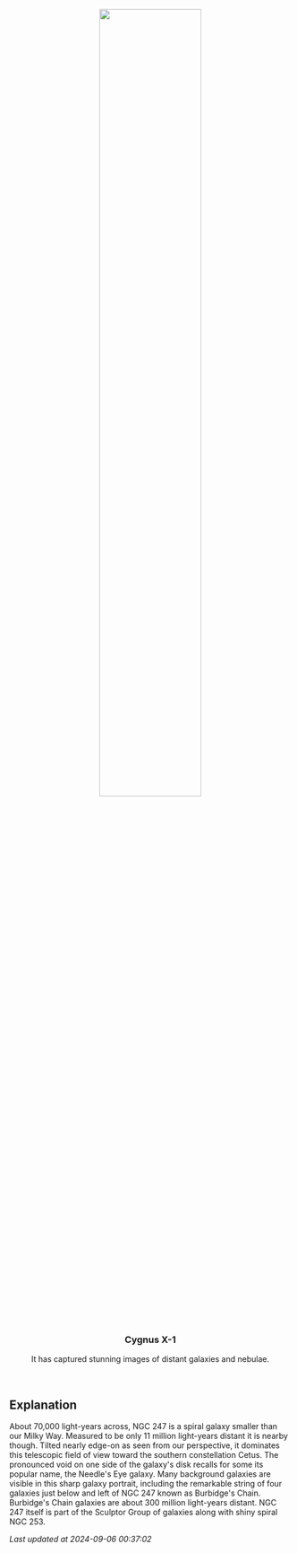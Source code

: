 <p align='center'>
    <img src='https://apod.nasa.gov/apod/image/2409/NGC247-Hag-Ben1024.JPG' width='60%' />
    <h3 align="center">Cygnus X-1</h3>
    <p align="center">It has captured stunning images of distant galaxies and nebulae.</p>
</p>
<br/>

Explanation
--
About 70,000 light-years across, NGC 247 is a spiral galaxy smaller than our Milky Way. Measured to be only 11 million light-years distant it is nearby though. Tilted nearly edge-on as seen from our perspective, it dominates this telescopic field of view toward the southern constellation Cetus. The pronounced void on one side of the galaxy's disk recalls for some its popular name, the Needle's Eye galaxy. Many background galaxies are visible in this sharp galaxy portrait, including the remarkable string of four galaxies just below and left of NGC 247 known as Burbidge's Chain. Burbidge's Chain galaxies are about 300 million light-years distant. NGC 247 itself is part of the Sculptor Group of galaxies along with shiny spiral NGC 253.


*Last updated at 2024-09-06 00:37:02*
